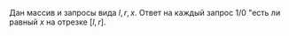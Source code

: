 Дан массив и запросы вида $l, r, x$. Ответ на каждый запрос 1/0 "есть ли равный $x$ на отрезке $[l,r]$.